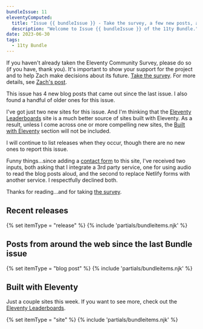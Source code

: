 ```yaml
---
bundleIssue: 11
eleventyComputed:
  title: "Issue {{ bundleIssue }} - Take the survey, a few new posts, a handful of oldies, and a couple of sites"
  description: "Welcome to Issue {{ bundleIssue }} of the 11ty Bundle."
date: 2023-06-30
tags:
  - 11ty Bundle
---
```


If you haven't already taken the Eleventy Community Survey, please do so (if you have, thank you). It's important to show your support for the project and to help Zach make decisions about its future. [Take the survey](https://forms.gle/zFA4Jno1cfT8nt9J8). For more details, see [Zach's post](https://www.zachleat.com/web/eleventy-side-project/).

This issue has 4 new blog posts that came out since the last issue. I also found a handful of older ones for this issue.

I've got just two new sites for this issue. And I'm thinking that the [Eleventy Leaderboards](https://www.11ty.dev/speedlify/) site is a much better source of sites built with Eleventy. As a result, unless I come across one or more compelling new sites, the [Built with Eleventy](#sites) section will not be included.

I will continue to list releases when they occur, though there are no new ones to report this issue.

Funny things...since adding a [contact form](/contact/) to this site, I've received two inputs, both asking that I integrate a 3rd party service, one for using audio to read the blog posts aloud, and the second to replace Netlify forms with another service. I respectfully declined both.

Thanks for reading...and for taking [the survey](https://forms.gle/zFA4Jno1cfT8nt9J8).

<div id="releases"></div>

## Recent releases

{% set itemType = "release" %}
{% include 'partials/bundleitems.njk' %}

## Posts from around the web since the last Bundle issue

{% set itemType = "blog post" %}
{% include 'partials/bundleitems.njk' %}

<div id="sites"></div>

## Built with Eleventy

Just a couple sites this week. If you want to see more, check out the [Eleventy Leaderboards](https://www.11ty.dev/speedlify/).

{% set itemType = "site" %}
{% include 'partials/bundleitems.njk' %}
